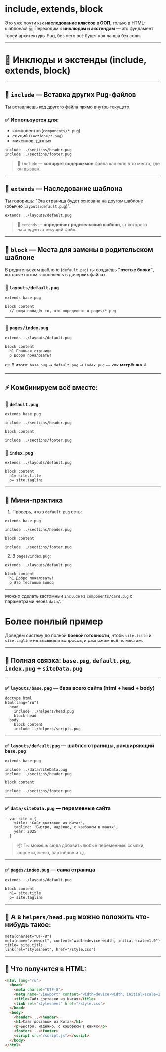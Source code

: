 # include, extends, block
Это уже почти как **наследование классов в ООП**, только в HTML-шаблонах! 💻
Переходим к **инклюдам и экстендам** — это фундамент твоей архитектуры Pug, без него всё будет как лапша без соли.

---

# 🧠 Инклюды и экстенды (include, extends, block)

---

## 🧩 `include` — Вставка других Pug-файлов

Ты вставляешь код другого файла прямо внутрь текущего.

### ✅ Используется для:

* компонентов (`components/*.pug`)
* секций (`sections/*.pug`)
* миксинов, данных

```pug
include ../sections/header.pug
include ../sections/footer.pug
```

> 📌 `include` — **копирует содержимое** файла как есть в то место, где он вызван.

---

## 🧬 `extends` — Наследование шаблона

Ты говоришь: "Эта страница будет основана на другом шаблоне (обычно `layouts/default.pug`)".

```pug
extends ../layouts/default.pug
```

> 📌 `extends` — **определяет родительский шаблон**, от которого наследуется текущий файл.

---

## 🔳 `block` — Места для замены в родительском шаблоне

В родительском шаблоне (`default.pug`) ты создаёшь **"пустые блоки"**, которые потом заполняешь в дочерних файлах.

### 📄 `layouts/default.pug`

```pug
extends base.pug

block content
  // сюда попадёт то, что определено в pages/*.pug
```

---

### 📄 `pages/index.pug`

```pug
extends ../layouts/default.pug

block content
  h1 Главная страница
  p Добро пожаловать!
```

👉 В итоге: `base.pug` → `default.pug` → `index.pug` — как **матрёшка** 🪆

---

## ⚡ Комбинируем всё вместе:

### 📄 `default.pug`

```pug
extends base.pug

include ../sections/header.pug

block content

include ../sections/footer.pug
```

### 📄 `index.pug`

```pug
extends ../layouts/default.pug

block content
  h1= site.title
  p= site.tagline
```

---

## 🧪 Мини-практика

1. Проверь, что в `default.pug` есть:

```pug
extends base.pug

include ../sections/header.pug

block content

include ../sections/footer.pug
```

2. В `pages/index.pug`:

```pug
extends ../layouts/default.pug

block content
  h1 Добро пожаловать!
  p Это тестовый вывод
```

---

Можно сделать кастомный `include` из `components/card.pug` с параметрами через `data/`.

# Более понлый пример
Доведём систему до полной **боевой готовности**, чтобы `site.title` и `site.tagline` не вызывали вопросов, и разложим всё по местам.

---

## 💾 Полная связка: `base.pug`, `default.pug`, `index.pug` + `siteData.pug`

---

### ✅ `layouts/base.pug` — база всего сайта (html + head + body)

```pug
doctype html
html(lang="ru")
  head
    include ../helpers/head.pug
    block head
  body
    block content
    include ../helpers/scripts.pug
```

---

### ✅ `layouts/default.pug` — шаблон страницы, расширяющий `base.pug`

```pug
extends base.pug

include ../data/siteData.pug
include ../sections/header.pug

block content

include ../sections/footer.pug
```

---

### ✅ `data/siteData.pug` — переменные сайта

```pug
- var site = {
    title: 'Сайт доставки из Китая',
    tagline: 'Быстро, надёжно, с кэшбэком в юанях',
    year: 2025
  }
```

> 📦 Ты можешь сюда добавить любые переменные: ссылки, соцсети, меню, партнёров и т.д.

---

### ✅ `pages/index.pug` — сама страница

```pug
extends ../layouts/default.pug

block content
  h1= site.title
  p= site.tagline
```

---

## 🔄 А в `helpers/head.pug` можно положить что-нибудь такое:

```pug
meta(charset="UTF-8")
meta(name="viewport", content="width=device-width, initial-scale=1.0")
title= site.title
link(rel="stylesheet", href="/style.css")
```

---

## 🧪 Что получится в HTML:

```html
<html lang="ru">
  <head>
    <meta charset="UTF-8">
    <meta name="viewport" content="width=device-width, initial-scale=1.0">
    <title>Сайт доставки из Китая</title>
    <link rel="stylesheet" href="/style.css">
  </head>
  <body>
    <header>...</header>
    <h1>Сайт доставки из Китая</h1>
    <p>Быстро, надёжно, с кэшбэком в юанях</p>
    <footer>...</footer>
    <script src="/script.js"></script>
  </body>
</html>
```
